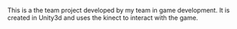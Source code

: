 This is a the team project developed by my team in game development. It is created in Unity3d and uses the kinect to interact with the game.